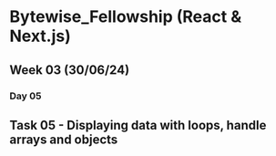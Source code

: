 # Bytewise_Fellowship (React & Next.js)
## Week 03 (30/06/24)

### Day 05
## Task 05 - Displaying data with loops, handle arrays and objects

